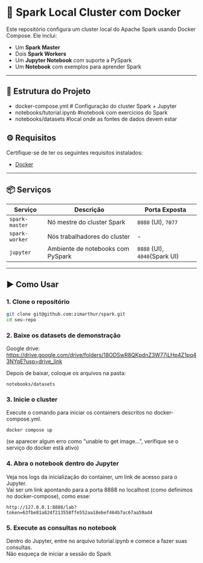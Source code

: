 # 🚀 Spark Local Cluster com Docker

Este repositório configura um cluster local do Apache Spark usando Docker Compose. Ele inclui:

- Um **Spark Master**
- Dois **Spark Workers**
- Um **Jupyter Notebook** com suporte a PySpark
- Um **Notebook** com exemplos para aprender Spark

---

## 🧱 Estrutura do Projeto

- docker-compose.yml # Configuração do cluster Spark + Jupyter
- notebooks/tutorial.ipynb #notebook com exercicios do Spark
- notebooks/datasets #local onde as fontes de dados devem estar

## ⚙️ Requisitos

Certifique-se de ter os seguintes requisitos instalados:

- [Docker](https://www.docker.com/)

---

## 📦 Serviços

| Serviço        | Descrição                         | Porta Exposta                 |
| -------------- | --------------------------------- | ----------------------------- |
| `spark-master` | Nó mestre do cluster Spark        | `8080` (UI), `7077`           |
| `spark-worker` | Nós trabalhadores do cluster      | -                             |
| `jupyter`      | Ambiente de notebooks com PySpark | `8888` (UI), `4040`(Spark UI) |

---

## ▶️ Como Usar

### 1. Clone o repositório

```bash
git clone git@github.com:zimarthur/spark.git
cd seu-repo
```

### 2. Baixe os datasets de demonstração

Google drive:
https://drive.google.com/drive/folders/18ODSwR8QKpdnZ3W77iLHp4Z1pq43NYqE?usp=drive_link

Depois de baixar, coloque os arquivos na pasta:

```
notebooks/datasets
```

### 3. Inicie o cluster

Execute o comando para iniciar os containers descritos no docker-compose.yml.

```
docker compose up
```

(se aparecer algum erro como "unable to get image...", verifique se o serviço do docker está ativo)

### 4. Abra o notebook dentro do Jupyter

Veja nos logs da inicialização do container, um link de acesso para o Jupyter.  
Vai ser um link apontando para a porta 8888 no localhost (como definimos no docker-compose), como esse:

```
http://127.0.0.1:8888/lab?token=63fbe81a824f213558ffe552aa18ebef464b7ac67aa59ad4
```

### 5. Execute as consultas no notebook

Dentro do Jupyter, entre no arquivo tutorial.ipynb e comece a fazer suas consultas.  
Não esqueça de iniciar a sessão do Spark
